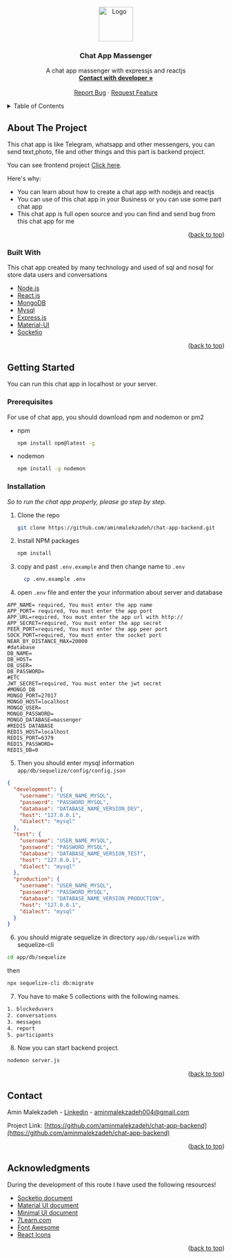<div id="top"></div>


<!-- PROJECT LOGO -->
<br />
<div align="center">
  <a href="https://github.com/othneildrew/Best-README-Template">
    <img src="https://res.cloudinary.com/dzft1lfjv/image/upload/v1644007445/android-chrome-512x512_vwclot.png" alt="Logo" width="80" height="80">
  </a>

  <h3 align="center">Chat App Massenger</h3>

  <p align="center">
    A chat app massenger with expressjs and reactjs
    <br />
    <a href="#contact"><strong>Contact with developer »</strong></a>
    <br />
    <br />
    <a href="mailto: aminmalekzadeh004@gmail.com">Report Bug</a>
    ·
    <a href="mailto: aminmalekzadeh004@gmail.com">Request Feature</a>
  </p>
</div>



<!-- TABLE OF CONTENTS -->
<details>
  <summary>Table of Contents</summary>
  <ol>
    <li>
      <a href="#about-the-project">About The Project</a>
      <ul>
        <li><a href="#built-with">Built With</a></li>
      </ul>
    </li>
    <li>
      <a href="#getting-started">Getting Started</a>
      <ul>
        <li><a href="#prerequisites">Prerequisites</a></li>
        <li><a href="#installation">Installation</a></li>
      </ul>
    </li>
    <li><a href="#contact">Contact</a></li>
    <li><a href="#acknowledgments">Acknowledgments</a></li>
  </ol>
</details>



<!-- ABOUT THE PROJECT -->
## About The Project


This chat app is like Telegram, whatsapp and other messengers, you can send text,photo, file and other things and this part is backend project.

You can see frontend project [Click here](https://github.com/aminmalekzadeh/chat-app-frontend).

Here's why:
* You can learn about how to create a chat app with nodejs and reactjs
* You can use of this chat app in your Business or you can use some part chat app
* This chat app is full open source and you can find and send bug from this chat app for me



<p align="right">(<a href="#top">back to top</a>)</p>



### Built With

This chat app created by many technology and used of sql and nosql for store data users and conversations

* [Node.js](https://nodejs.org/en/)
* [React.js](https://reactjs.org/)
* [MongoDB](https://www.mongodb.com/)
* [Mysql](https://www.mysql.com/)
* [Express.js](https://expressjs.com/)
* [Material-UI](https://material-ui.com/)
* [Socketio](https://socket.io/docs/v4/)


<p align="right">(<a href="#top">back to top</a>)</p>



<!-- GETTING STARTED -->
## Getting Started

You can run this chat app in localhost or your server. 

### Prerequisites

For use of chat app, you should download npm and nodemon or pm2
* npm
  ```sh
  npm install npm@latest -g
  ```
* nodemon
    ```sh
    npm install -g nodemon
    ```

### Installation

_So to run the chat app properly, please go step by step._

1. Clone the repo
   ```sh
   git clone https://github.com/aminmalekzadeh/chat-app-backend.git
   ```
2. Install NPM packages
   ```sh
   npm install
   ```
3. copy and past `.env.example` and then change name to `.env`
   ```sh
     cp .env.example .env
   ```
4. open `.env` file and enter the your information about server and database
 ```env
APP_NAME= required, You must enter the app name
APP_PORT= required, You must enter the app port
APP_URL=required, You must enter the app url with http://
APP_SECRET=required, You must enter the app secret
PEER_PORT=required, You must enter the app peer port
SOCK_PORT=required, You must enter the socket port
NEAR_BY_DISTANCE_MAX=20000
#database
DB_NAME=
DB_HOST=
DB_USER=
DB_PASSWORD=
#ETC
JWT_SECRET=required, You must enter the jwt secret
#MONGO_DB
MONGO_PORT=27017
MONGO_HOST=localhost
MONGO_USER=
MONGO_PASSWORD=
MONGO_DATABASE=massenger
#REDIS DATABASE
REDIS_HOST=localhost
REDIS_PORT=6379
REDIS_PASSWORD=
REDIS_DB=0
 ```   
5. Then you should enter mysql information `app/db/sequelize/config/config.json`
```json
{
  "development": {
    "username": "USER_NAME_MYSQL",
    "password": "PASSWORD_MYSQL",
    "database": "DATABASE_NAME_VERSION_DEV",
    "host": "127.0.0.1",
    "dialect": "mysql"
  },
  "test": {
    "username": "USER_NAME_MYSQL",
    "password": "PASSWORD_MYSQL",
    "database": "DATABASE_NAME_VERSION_TEST",
    "host": "127.0.0.1",
    "dialect": "mysql"
  },
  "production": {
    "username": "USER_NAME_MYSQL",
    "password": "PASSWORD_MYSQL",
    "database": "DATABASE_NAME_VERSION_PRODUCTION",
    "host": "127.0.0.1",
    "dialect": "mysql"
  }
}
```
6. you should migrate sequelize in directory `app/db/sequelize` with sequelize-cli 
```sh
cd app/db/sequelize
```
then
```sh
npx sequelize-cli db:migrate
```
7. You have to make 5 collections with the following names.
```sh
1. blockedusers
2. conversations
3. messages
4. report
5. participants
```
8. Now you can start backend project.
```sh
nodemon server.js
```
   

<p align="right">(<a href="#top">back to top</a>)</p>




<!-- CONTACT -->
## Contact

Amin Malekzadeh - [Linkedin](https://www.linkedin.com/in/aminmalekzadeh/) - aminmalekzadeh004@gmail.com

Project Link: [https://github.com/aminmalekzadeh/chat-app-backend](https://github.com/aminmalekzadeh/chat-app-backend)

<p align="right">(<a href="#top">back to top</a>)</p>



<!-- ACKNOWLEDGMENTS -->
## Acknowledgments

During the development of this route I have used the following resources!

* [Socketio document](https://socket.io/docs/v4/)
* [Material UI document](https://mui.com/getting-started/installation/)
* [Minimal UI document](https://docs-minimals.vercel.app/introduction)
* [7Learn.com](https://7Learn.com/)
* [Font Awesome](https://fontawesome.com)
* [React Icons](https://react-icons.github.io/react-icons/search)

<p align="right">(<a href="#top">back to top</a>)</p>



<!-- MARKDOWN LINKS & IMAGES -->
<!-- https://www.markdownguide.org/basic-syntax/#reference-style-links -->
[contributors-shield]: https://img.shields.io/github/contributors/othneildrew/Best-README-Template.svg?style=for-the-badge
[contributors-url]: https://github.com/othneildrew/Best-README-Template/graphs/contributors
[forks-shield]: https://img.shields.io/github/forks/othneildrew/Best-README-Template.svg?style=for-the-badge
[forks-url]: https://github.com/othneildrew/Best-README-Template/network/members
[stars-shield]: https://img.shields.io/github/stars/othneildrew/Best-README-Template.svg?style=for-the-badge
[stars-url]: https://github.com/othneildrew/Best-README-Template/stargazers
[issues-shield]: https://img.shields.io/github/issues/othneildrew/Best-README-Template.svg?style=for-the-badge
[issues-url]: https://github.com/othneildrew/Best-README-Template/issues
[license-shield]: https://img.shields.io/github/license/othneildrew/Best-README-Template.svg?style=for-the-badge
[license-url]: https://github.com/othneildrew/Best-README-Template/blob/master/LICENSE.txt
[linkedin-shield]: https://img.shields.io/badge/-LinkedIn-black.svg?style=for-the-badge&logo=linkedin&colorB=555
[linkedin-url]: https://linkedin.com/in/othneildrew
[product-screenshot]: https://res.cloudinary.com/dzft1lfjv/image/upload/v1644007988/cover-chatapp_hxqst2.png
